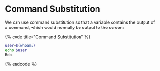 # Command Substitution

We can use command substitution so that a variable contains the output of a command, which would normally be output to the screen:

{% code title="Command Substitution" %}
```bash
user=$(whoami)
echo $user
Bob
```
{% endcode %}

